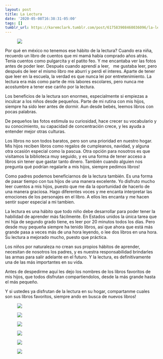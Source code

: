 ```yaml
---
layout: post
title: La Lectura
date: '2020-05-08T16:38:31-05:00'
tags: []
tumblr_url: https://karemclark.tumblr.com/post/617583908460036096/la-lectura
---
```

<figure class="tmblr-full" data-orig-height="5104" data-orig-width="7952"><img src="https://64.media.tumblr.com/715190eb173a04440487a5deb3666af2/8ecf1a9aceae6a6e-42/s540x810/9aa23691f3b737815484db297d292e659567f272.jpg" data-orig-height="5104" data-orig-width="7952"></figure>

Por qué en méxico no tenemos ese hábito de la lectura? Cuando era niña, recuerdo un libro de cuentos que mi mamá había comprado años atrás. Tenia cuentos como pulgarcita y el patito feo. Y me encantaba ver las fotos antes de poder leer. Después cuando aprendí a leer, &nbsp; me gustaba leer, pero después de leer el mismo libro me aburri y perdi el interes. Aparte de tener que leer en la escuela, la verdad es que nunca lei por entretenimiento. La lectura era más como parte de mis labores escolares, pero nunca me acostumbre a tener ese cariño por la lectura.&nbsp;

Los beneficios de la lectura son enormes, especialmente si empiezas a inculcar a los niños desde pequeños. Parte de mi rutina con mis hijos, siempre ha sido leer antes de dormir. Aun desde bebés, leemos libros con pocas palabras.&nbsp;

De pequeños las fotos estimula su curiosidad, hace crecer su vocabulario y su conocimiento, su capacidad de concentración crece, y les ayuda a entender mejor otras culturas.&nbsp;

Los libros no son todos baratos, pero son una prioridad en nuestro hogar. Mis hijos reciben libros como regalos de cumpleanos, navidad, y alguna otra ocasión especial como la pascua. Otra opción para nosotros es que&nbsp; visitamos la biblioteca muy seguido, y es una forma de tener acceso a libros sin tener que gastar tanto dinero. También cuando alguien nos pregunta qué podrían regalarle a mis hijos, siempre pedimos libros!&nbsp;

Como padres podemos beneficiarnos de la lectura también. Es una forma de pasar tiempo con tus hijos de una manera excelente. Yo disfruto mucho leer cuentos a mis hijos, puesto que me da la oportunidad de hacerlo de una manera graciosa. Hago diferentes voces y me encanta interpretar las emociones de los personajes en el libro. A ellos les encanta y me hacen sentir super especial a mi tambien.&nbsp;

La lectura es una hábito que todo niño debe desarrollar para poder tener la habilidad de aprender más fácilmente. En Estados unidos la única tarea que mi hija de segundo grado tiene, es leer por 20 minutos todos los días. Pero desde muy pequeña siempre ha tenido libros, así que ahora que está más grande pasa a veces más de una hora leyendo, o lee dos libros en una hora. Su lectura a mejorado mucho, puesto que práctica.

Los niños por naturaleza no crean sus propios hábitos de aprender, necesitan de nosotros los padres, y es nuestra responsabilidad brindarles las armas para salir adelante en el futuro. Y la lectura, es definitivamente una de las más importantes en su vida.

Antes de despedirme aquí les dejo los nombres de los libros favoritos de mis hijos, que todos disfrutan compartiendolos, desde la más grande hasta el más pequeño.

Y si ustedes ya disfrutan de la lectura en su hogar, compartanme cuales son sus libros favoritos, siempre ando en busca de nuevos libros!

<figure data-orig-height="159" data-orig-width="112"><img src="https://64.media.tumblr.com/73d54482cfe7fba2cbdae20a24109493/8ecf1a9aceae6a6e-17/s540x810/7e949b9ce6249196964f6cb7033c9f0374d20fd9.jpg" data-orig-height="159" data-orig-width="112"></figure><figure data-orig-height="225" data-orig-width="225"><img src="https://64.media.tumblr.com/9e94509e75b3dceace04fadc7d7ff212/8ecf1a9aceae6a6e-da/s540x810/7ee3fd6a95b3dce4ca4e0997e7f495efc1152307.jpg" data-orig-height="225" data-orig-width="225"></figure><figure data-orig-height="176" data-orig-width="286"><img src="https://64.media.tumblr.com/8c2d861c4c80f1b905ecc656146141e8/8ecf1a9aceae6a6e-23/s540x810/bd8fabe07f2a4e0d9c3453bf55de0ab17e1058f8.jpg" data-orig-height="176" data-orig-width="286"></figure><figure data-orig-height="225" data-orig-width="225"><img src="https://64.media.tumblr.com/4df1ea3070d52aaf5247e81f9ee4ac33/8ecf1a9aceae6a6e-3f/s540x810/e317a99dee4ba2ebd6e7c577586f3e1029d24ee0.jpg" data-orig-height="225" data-orig-width="225"></figure><figure data-orig-height="259" data-orig-width="194"><img src="https://64.media.tumblr.com/33b1512c2f323e0205b18900aa855660/8ecf1a9aceae6a6e-84/s540x810/d3f37bab4f59823b067cebcfd5f9fa0249a838e9.jpg" data-orig-height="259" data-orig-width="194"></figure><figure data-orig-height="194" data-orig-width="259"><img src="https://64.media.tumblr.com/0f3cab3c5eaed79fd4ae38161c80956d/8ecf1a9aceae6a6e-4b/s540x810/407dc650c97c223d8d73f448f4d72c8105afaac4.jpg" data-orig-height="194" data-orig-width="259"></figure>
